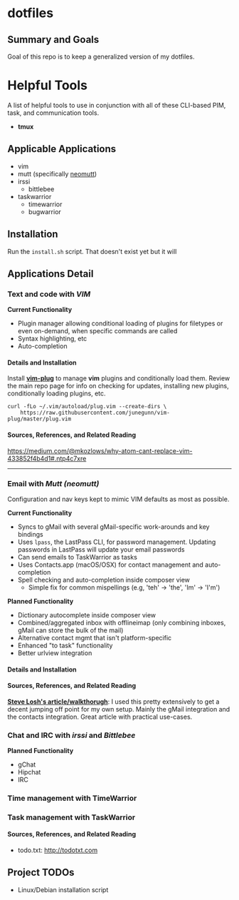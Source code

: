 # dotfiles

## Summary and Goals
Goal of this repo is to keep a generalized version of my dotfiles.


# Helpful Tools
A list of helpful tools to use in conjunction with all of these CLI-based PIM, task, and communication tools.
- **tmux**


## Applicable Applications
- vim
- mutt (specifically [neomutt](https://www.neomutt.org))
- irssi
  - bittlebee
- taskwarrior
  - timewarrior
  - bugwarrior


## Installation

Run the `install.sh` script. That doesn't exist yet but it will


## Applications Detail

### Text and code with _VIM_

**Current Functionality**
- Plugin manager allowing conditional loading of plugins for filetypes or even
  on-demand, when specific commands are called
- Syntax highlighting, etc
- Auto-completion

#### Details and Installation
Install [__vim-plug__](https://github.com/junegunn/vim-plug) to manage
__vim__ plugins and conditionally load them. Review the main repo page for
info on checking for updates, installing new plugins, conditionally loading plugins, etc.

```
curl -fLo ~/.vim/autoload/plug.vim --create-dirs \
    https://raw.githubusercontent.com/junegunn/vim-plug/master/plug.vim
```


#### Sources, References, and Related Reading
https://medium.com/@mkozlows/why-atom-cant-replace-vim-433852f4b4d1#.ntp4c7xre

---

### Email with _Mutt (neomutt)_

Configuration and nav keys kept to mimic VIM defaults as most as possible.

**Current Functionality**
- Syncs to gMail with several gMail-specific work-arounds and key bindings
- Uses `lpass`, the LastPass CLI, for password management. Updating passwords
  in LastPass will update your email passwords
- Can send emails to TaskWarrior as tasks
- Uses Contacts.app (macOS/OSX) for contact management and auto-completion
- Spell checking and auto-completion inside composer view
  - Simple fix for common mispellings (e.g, 'teh' -> 'the', 'Im' -> 'I'm')

**Planned Functionality**
- Dictionary autocomplete inside composer view
- Combined/aggregated inbox with offlineimap (only combining inboxes, gMail can store the bulk of the mail)
- Alternative contact mgmt that isn't platform-specific
- Enhanced "to task" functionality
- Better urlview integration

#### Details and Installation
#### Sources, References, and Related Reading
**[Steve Losh's article/walkthorugh](http://stevelosh.com/blog/2012/10/the-homely-mutt/#how-i-use-email)**:
I used this pretty extensively to get a decent jumping off point for my own setup. Mainly the gMail
integration and the contacts integration. Great article with practical use-cases.


### Chat and IRC with _irssi_ and _Bittlebee_

**Planned Functionality**
- gChat
- Hipchat
- IRC


### Time management with **TimeWarrior**


### Task management with **TaskWarrior**

#### Sources, References, and Related Reading
- todo.txt: http://todotxt.com


## Project TODOs
- Linux/Debian installation script

